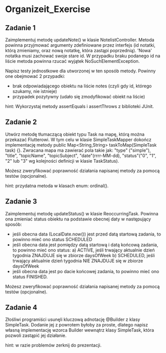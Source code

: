 # Organizeit_Exercise
## Zadanie 1
Zaimplementuj metodę updateNote() w klasie NotelistController. Metoda powinna przyjmować argumenty zdefiniowane przez interfejs (id notatki, którą zmieniamy, oraz nową notatkę, która zastąpi poprzednią). 'Nowa' notatka musi zachować swoje stare id. W przypadku braku podanego id na liście metoda powinna rzucać wyjątek NoSuchElementException.

Napisz testy jednostkowe dla utworzonej w ten sposób metody. Powinny one obejmować 2 przypadki:
+ brak odpowiadającego obiektu na liście notes (czyli gdy id, którego szukamy, nie istnieje)
+ przypadek pozytywny (udało się zmodyfikować obiekt na liście)

hint: Wykorzystaj metody assertEquals i assertThrows z biblioteki JUnit.

## Zadanie 2
Utwórz metodę tłumaczącą obiekt typu Task na mapę, którą można przekazać Flutterowi. W tym celu w klasie SimpleTaskMapper dokończ implementację metody public Map<String,String> taskToMap(SimpleTask task) {}. Zwracana mapa ma zawierać pola takie jak: "type" ("simple"), "title", "topicName", "topicSubject", "date"(rrrr-MM-dd), "status"("0", "1", "2" lub "3" wg kolejności definicji w klasie TaskStatus). 

Możesz zweryfikować poprawność działania napisanej metody za pomocą testów (opcjonalne).

hint: przydatna metoda w klasach enum: ordinal().

## Zadanie 3
Zaimplementuj metodę updateStatus() w klasie ReoccurringTask. Powinna ona zmieniać status obiektu na podstawie obecnej daty w następujący sposób:
+ jeśli obecna data (LocalDate.now()) jest przed datą startową zadania, to powinno mieć ono status SCHEDULED
+ jeśli obecna data jest pomiędzy datą startową i datą końcową zadania, to powinno mieć ono status:
  a) ACTIVE, jeśli trwający aktualnie dzień tygodnia ZNAJDUJE się w zbiorze daysOfWeek
  b) SCHEDULED, jeśli trwający aktualnie dzień tygodnia NIE ZNAJDUJE się w zbiorze daysOfWeek
+ jeśli obecna data jest po dacie końcowej zadania, to powinno mieć ono status FINISHED.

Możesz zweryfikować poprawność działania napisanej metody za pomocą testów (opcjonalne).

## Zadanie 4
Złośliwi programiści usunęli kluczową adnotację @Builder z klasy SimpleTask. Dodanie jej z powrotem byłoby za proste, dlatego napisz własną implementację wzorca Builder wewnątrz klasy SimpleTask, która pozwoli zastąpić jej działanie.

hint: w razie problemów zerknij do prezentacji.
